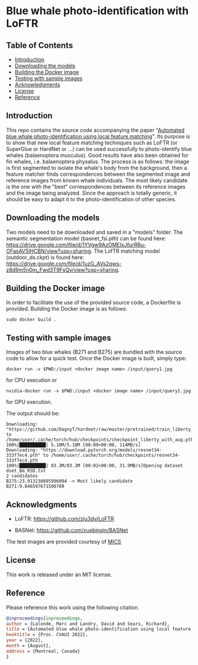 # Blue whale photo-identification with LoFTR <!-- omit in toc -->

## Table of Contents <!-- omit in toc -->

- [Introduction](#introduction)
- [Downloading the models](#downloading-the-models)
- [Building the Docker image](#building-the-docker-image)
- [Testing with sample images](#testing-with-sample-images)
- [Acknowledgments](#acknowledgments)
- [License](#license)
- [Reference](#reference)

## Introduction

This repo contains the source code accompanying the paper "[Automated blue whale photo-identification using local feature matching](https://www.researchgate.net/publication/364141248_Automated_blue_whale_photo-identification_using_local_feature_matching)". Its purpose is to show that new local feature matching techniques such as LoFTR (or SuperGlue or HardNet or ...) can be used successfully to photo-identify blue whales (balaenoptera musculus). Good results have also been obtained for fin whales, i.e. balaenoptera physalus. The process is as follows: the image is first segmented to isolate the whale's body from the background, then a feature matcher finds correspondences between the segmented image and reference images from known whale individuals. The most likely candidate is the one with the "best" correspondences between its reference images and the image being analyzed. Since the approach is totally generic, it should be easy to adapt it to the photo-identification of other species.

## Downloading the models

Two models need to be downloaded and saved in a "models" folder. The semantic segmentation model (basnet_fsi.pth) can be found here: https://drive.google.com/file/d/1YVgw9AzOMEIxJfurRRu-OFasAV5IHCBN/view?usp=sharing. The LofTR matching model (outdoor_ds.ckpt) is found here: https://drive.google.com/file/d/1uzG_AVs2qws-z8d9m5n0m_Fwd3T9FsQy/view?usp=sharing. 

## Building the Docker image

In order to facilitate the use of the provided source code, a Dockerfile is provided. Building the Docker image is as follows:

```shell
sudo docker build .
```

## Testing with sample images

Images of two blue whales (B271 and B275) are bundled with the source code to allow for a quick test. Once the Docker image is built, simply type:
```shell
docker run -v $PWD:/input <docker image name> /input/query1.jpg
```
for CPU execution or
```shell
nvidia-docker run -v $PWD:/input <docker image name> /input/query1.jpg
```
for GPU execution.

The output should be:
```
Downloading: "https://github.com/DagnyT/hardnet/raw/master/pretrained/train_liberty_with_aug/checkpoint_liberty_with_aug.pth" to /home/user/.cache/torch/hub/checkpoints/checkpoint_liberty_with_aug.pth
100%|██████████| 5.10M/5.10M [00:00<00:00, 114MB/s]
Downloading: "https://download.pytorch.org/models/resnet34-333f7ec4.pth" to /home/user/.cache/torch/hub/checkpoints/resnet34-333f7ec4.pth
100%|██████████| 83.3M/83.3M [00:02<00:00, 31.9MB/s]Opening dataset dset_Bm_RSD.txt
2 candidates
B275:23.913230895996094 -> Most likely candidate
B271:9.846597671508789 
```

## Acknowledgments

* LoFTR: https://github.com/zju3dv/LoFTR

* BASNet: https://github.com/xuebinqin/BASNet

The test images are provided courtesy of [MICS](https://www.rorqual.com/english/home)

## License

This work is released under an MIT license.

## Reference

Please reference this work using the following citation.

```bibtex
@inproceedings{inproceedings,
author = {Lalonde, Marc and Landry, David and Sears, Richard},
title = {Automated blue whale photo-identification using local feature matching},
booktitle = {Proc. CVAUI 2022},
year = {2022},
month = {August}, 
address = {Montreal, Canada}
}
```


